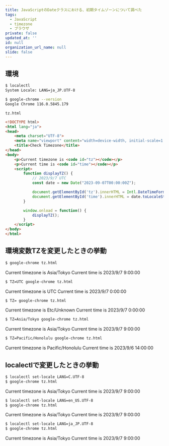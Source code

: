 ```yaml
---
title: JavaScriptのDateクラスにおける、初期タイムゾーンについて調べた
tags:
  - JavaScript
  - timezone
  - ブラウザ
private: false
updated_at: ''
id: null
organization_url_name: null
slide: false
---
```


## 環境

```bash
$ localectl
System Locale: LANG=ja_JP.UTF-8
```

```bash
$ google-chrome --version
Google Chrome 116.0.5845.179
```


`tz.html`

```html
<!DOCTYPE html>
<html lang="ja">
<head>
    <meta charset="UTF-8">
    <meta name="viewport" content="width=device-width, initial-scale=1.0">
    <title>Check Timezone</title>
</head>
<body>
    <p>Current timezone is <code id="tz"></code></p>
    <p>Current time is <code id="time"></code></p>
    <script>
        function displayTZ() {
            // 2023/9/7 UTC
            const date = new Date("2023-09-07T00:00:00Z");

            document.getElementById('tz').innerHTML = Intl.DateTimeFormat().resolvedOptions().timeZone;
            document.getElementById('time').innerHTML = date.toLocaleString();
        }

        window.onload = function() {
            displayTZ();
        }
    </script>
</body>
</html>
```


## 環境変数TZを変更したときの挙動

```bash
$ google-chrome tz.html
```

Current timezone is Asia/Tokyo
Current time is 2023/9/7 9:00:00

```bash
$ TZ=UTC google-chrome tz.html
```

Current timezone is UTC
Current time is 2023/9/7 0:00:00

```bash
$ TZ= google-chrome tz.html
```

Current timezone is Etc/Unknown
Current time is 2023/9/7 0:00:00

```bash
$ TZ=Asia/Tokyo google-chrome tz.html
```

Current timezone is Asia/Tokyo
Current time is 2023/9/7 9:00:00

```bash
$ TZ=Pacific/Honolulu google-chrome tz.html
```

Current timezone is Pacific/Honolulu
Current time is 2023/9/6 14:00:00


## localectlで変更したときの挙動

```bash
$ localectl set-locale LANG=C.UTF-8
$ google-chrome tz.html
```

Current timezone is Asia/Tokyo
Current time is 2023/9/7 9:00:00

```bash
$ localectl set-locale LANG=en_US.UTF-8
$ google-chrome tz.html
```

Current timezone is Asia/Tokyo
Current time is 2023/9/7 9:00:00

```bash
$ localectl set-locale LANG=ja_JP.UTF-8
$ google-chrome tz.html
```

Current timezone is Asia/Tokyo
Current time is 2023/9/7 9:00:00
